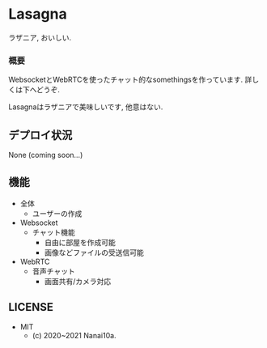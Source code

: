 # Lasagna

ラザニア, おいしい.

### 概要

WebsocketとWebRTCを使ったチャット的なsomethingsを作っています.
詳しくは下へどうぞ.

Lasagnaはラザニアで美味しいです, 他意はない.

## デプロイ状況

None (coming soon...)

## 機能

- 全体
    - ユーザーの作成
- Websocket
    - チャット機能
        - 自由に部屋を作成可能
        - 画像などファイルの受送信可能
- WebRTC
    - 音声チャット
        - 画面共有/カメラ対応

## LICENSE

- MIT
    - (c) 2020~2021 Nanai10a.
